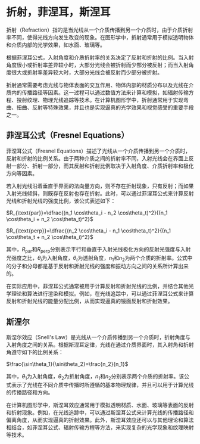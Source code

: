 # 折射，菲涅耳，斯涅耳

折射（Refraction）指的是当光线从一个介质传播到另一个介质时，由于介质折射率不同，使得光线方向发生改变的现象。在图形学中，折射通常用于模拟透明物体和介质内部的光学效果，如水面、玻璃等。

根据菲涅耳公式，入射角度和介质折射率的关系决定了反射和折射的比例。当入射角度很小或折射率差异较小时，大部分光线会被折射而少部分被反射；而当入射角度很大或折射率差异较大时，大部分光线会被反射而少部分被折射。

折射通常需要考虑光线与物体表面的交互作用、物体内部的材质分布以及光线在介质内的传播路径等因素。这一过程可以通过数值方法来计算和模拟，如辐射传输方程、投射纹理、物理光线追踪等技术。在计算机图形学中，折射通常用于实现弯曲、扭曲、反射等特殊效果，并且也是实现逼真的光学效果和视觉感受的重要手段之一。



## 菲涅耳公式（Fresnel Equations）

菲涅耳公式（Fresnel Equations）描述了光线从一个介质传播到另一个介质时，反射和折射的比例关系。由于两种介质之间的折射率不同，入射光线会在界面上反射一部分、折射一部分，而其反射和折射比例取决于入射角度、介质折射率和极化方向等因素。

若入射光线沿着垂直于界面的法向量方向，则不存在折射现象，只有反射；而如果入射光线倾斜，则既存在反射也存在折射。此时，可以通过菲涅耳公式来计算反射光线和折射光线的强度比例，该公式表述如下：

$R_{\text{par}}=\dfrac{(n_1 \cos\theta_i - n_2 \cos\theta_t)^2}{(n_1 \cos\theta_i + n_2 \cos\theta_t)^2}$

$R_{\text{perp}}=\dfrac{(n_2 \cos\theta_i - n_1 \cos\theta_t)^2}{(n_1 \cos\theta_t + n_2 \cos\theta_i)^2}$

其中，$R_{\text{par}}$和$R_{\text{perp}}$分别表示平行和垂直于入射光线极化方向的反射光强度与入射光强度之比，$\theta_i$为入射角度，$\theta_t$为透射角度，$n_1$和$n_2$为两个介质的折射率。公式中的分子和分母都是基于反射和折射光线的强度和振动方向之间的关系所计算出来的。

在实际应用中，菲涅耳公式通常被用于计算反射和折射光线的比例，并结合其他光学理论和算法进行渲染和模拟。例如，在光线追踪中，可以通过菲涅耳公式来计算反射和折射光线的能量分配比例，从而实现逼真的镜面反射和折射效果。



## 斯涅尔

斯涅尔效应（Snell's Law）是光线从一个介质传播到另一个介质时，折射角度与入射角度之间的关系。根据斯涅耳定律，光线在通过介质界面时，其入射角和折射角遵守如下的比例关系：

$\frac{\sin\theta_1}{\sin\theta_2}=\frac{n_2}{n_1}$

其中，$\theta_1$为入射角度，$\theta_2$为折射角度，$n_1$和$n_2$分别表示两个介质的折射率。该公式表示了光线在不同介质中传播时所遵循的基本物理规律，并且可以用于计算光线的传播路径和方向。

在计算机图形学中，斯涅耳效应通常用于模拟透明材质、水面、玻璃等表面的反射和折射现象。例如，在光线追踪中，可以通过斯涅耳公式来计算光线的传播路径和偏离角度，从而实现逼真的折射效果。此外，斯涅耳效应还可以与其他理论和算法相结合，如菲涅耳公式、辐射传输方程等方法，来实现复杂的光学现象和纹理映射等技术。
